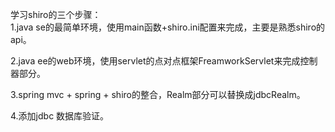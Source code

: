 学习shiro的三个步骤：<br/>
1.java se的最简单环境，使用main函数+shiro.ini配置来完成，主要是熟悉shiro的api。

2.java ee的web环境，使用servlet的点对点框架FreamworkServlet来完成控制器部分。

3.spring mvc + spring + shiro的整合，Realm部分可以替换成jdbcRealm。

4.添加jdbc 数据库验证。